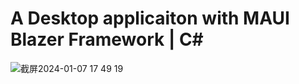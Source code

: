 # A Desktop applicaiton with MAUI Blazer Framework | C#
![截屏2024-01-07 17 49 19](https://github.com/Haoke98/HelloBlazer/assets/55436234/5906f0c5-2ca7-4f6c-a69c-9ee40337b115)
